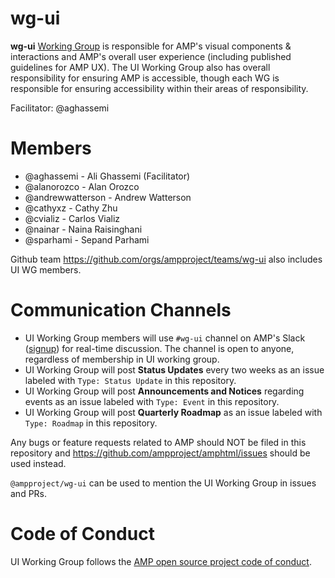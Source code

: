 # wg-ui
**wg-ui** [Working Group](https://github.com/ampproject/meta/blob/master/GOVERNANCE.md#working-groups) is responsible for AMP's visual components &amp; interactions and AMP's overall user experience (including published guidelines for AMP UX). The UI Working Group also has overall responsibility for ensuring AMP is accessible, though each WG is responsible for ensuring accessibility within their areas of responsibility.

Facilitator: @aghassemi

# Members
- @aghassemi - Ali Ghassemi (Facilitator)
- @alanorozco - Alan Orozco
- @andrewwatterson - Andrew Watterson
- @cathyxz - Cathy Zhu
- @cvializ - Carlos Vializ
- @nainar - Naina Raisinghani
- @sparhami - Sepand Parhami

Github team https://github.com/orgs/ampproject/teams/wg-ui also includes UI WG members.

# Communication Channels
- UI Working Group members will use `#wg-ui` channel on AMP's Slack ([signup](https://docs.google.com/forms/d/e/1FAIpQLSd83J2IZA6cdR6jPwABGsJE8YL4pkypAbKMGgUZZriU7Qu6Tg/viewform?fbzx=4406980310789882877)) for real-time discussion. The channel is open to anyone, regardless of membership in UI working group.
- UI Working Group will post **Status Updates** every two weeks as an issue labeled with `Type: Status Update` in this repository.
- UI Working Group will post **Announcements and Notices** regarding events as an issue labeled with `Type: Event` in this repository.
- UI Working Group will post **Quarterly Roadmap** as an issue labeled with `Type: Roadmap` in this repository.

Any bugs or feature requests related to AMP should NOT be filed in this repository and https://github.com/ampproject/amphtml/issues should be used instead.

`@ampproject/wg-ui` can be used to mention the UI Working Group in issues and PRs.

# Code of Conduct
UI Working Group follows the [AMP open source project code of conduct](https://github.com/ampproject/meta/blob/master/CODE_OF_CONDUCT.md).
